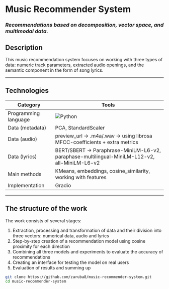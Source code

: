 # **Music Recommender System**  
### *Recommendations based on decomposition, vector space, and multimodal data.*  

## **Description**  
This music recommendation system focuses on working with three types of data: numeric track parameters, extracted audio openings, and the semantic component in the form of song lyrics. 

---

## **Technologies**  
<div align="left">
  
|**Category**           |**Tools**                                                                                      |
|-----------------------|-----------------------------------------------------------------------------------------------|
| Programming language  | ![Python](https://img.shields.io/badge/Python-3.11.1-blue?logo=python)                          |
| Data (metadata)       | PCA, StandardScaler                                                                           |
| Data (audio)          | preview_url -> .m4a/.wav -> using librosa MFCC-coefficients + extra metrics                   |
| Data (lyrics)         | BERT/SBERT -> Paraphrase-MiniLM-L6-v2, paraphase-multilingual-MiniLM-L12-v2, all-MiniLM-L6-v2 |
| Main methods          | KMeans, embeddings, cosine_similarity, working with features                                  |
| Implementation        | Gradio                                                                                        |

</div>

---

## **The structure of the work** 

The work consists of several stages:
1. Extraction, processing and transformation of data and their division into three vectors: numerical data, audio and lyrics
2. Step-by-step creation of a recommendation model using cosine proximity for each direction
3. Combining all three models and experiments to evaluate the accuracy of recommendations
4. Сreating an interface for testing the model on real users
5. Evaluation of results and summing up

```bash
git clone https://github.com/zaruba8/music-recommender-system.git
cd music-recommender-system
